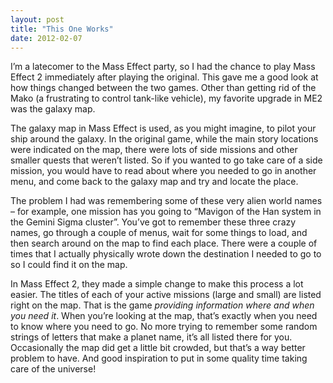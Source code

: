 ```yaml
---
layout: post
title: "This One Works"
date: 2012-02-07
---
```

I’m a latecomer to the Mass Effect party, so I had the chance to play Mass Effect 2 immediately after playing the original.  This gave me a good look at how things changed between the two games.  Other than getting rid of the Mako (a frustrating to control tank-like vehicle), my favorite upgrade in ME2 was the galaxy map. 

The galaxy map in Mass Effect is used, as you might imagine, to pilot your ship around the galaxy.  In the original game, while the main story locations were indicated on the map, there were lots of side missions and other smaller quests that weren’t listed.  So if you wanted to go take care of a side mission, you would have to read about where you needed to go in another menu, and come back to the galaxy map and try and locate the place.

The problem I had was remembering some of these very alien world names – for example, one mission has you going to “Mavigon of the Han system in the Gemini Sigma cluster”.  You’ve got to remember these three crazy names, go through a couple of menus, wait for some things to load, and then search around on the map to find each place.  There were a couple of times that I actually physically wrote down the destination I needed to go to so I could find it on the map.

In Mass Effect 2, they made a simple change to make this process a lot easier.  The titles of each of your active missions (large and small) are listed right on the map.  That is the game *providing information where and when you need it*.  When you’re looking at the map, that’s exactly when you need to know where you need to go.  No more trying to remember some random strings of letters that make a planet name, it’s all listed there for you.  Occasionally the map did get a little bit crowded, but that’s a way better problem to have.  And good inspiration to put in some quality time taking care of the universe!

